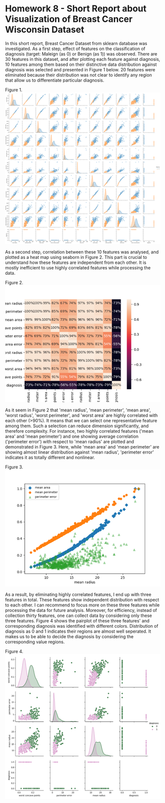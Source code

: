 # Homework 8 - Short Report about Visualization of Breast Cancer Wisconsin Dataset

In this short report, Breast Cancer Dataset from sklearn database was investigated. As a first step, effect of
features on the classification of diagnosis (target: Maleign (as 0) or Benign (as 1)) was observed. There are 30 features in this dataset, and 
after plotting each feature against diagnosis, 10 features among them based on their distinctive data distribution against 
diagnosis was selected and presented in Figure 1 below. 20 features were eliminated because their distribution was not clear to identify any region that allow us to differentiate particular diagnosis. 

Figure 1.
![](pairplot_target.png)

As a second step, correlation between these 10 features was analysed, and plotted as a heat map using seaborn in Figure 2. This part is crucial to understand how these features are independent from each other. It is mostly inefficient to use highly correlated features while processing the data. 

Figure 2.
![](breastcancer_heat_map.png)


As it seem in Figure 2 that 'mean radius', 'mean perimeter', 'mean area', 'worst radius', 'worst perimeter', and 'worst area' are highly correlated with each other (>90%). It means that we can select one representative feature among them. Such a selection can reduce dimension significantly, and therefore complexity. For instance, two highly correlated features ('mean area' and 'mean perimeter') and one showing average correlation ('perimeter error') with respect to 'mean radius' are plotted and demonstrated in Figure 3. Here, while 'mean area' and 'mean perimeter' are showing almost linear distribution against 'mean radius', 'perimeter error' indicates it as totally different and nonlinear.

Figure 3.
![](similarities.png)

As a result, by eliminating highly correlated features, I end up with three features in total. These features show independent distribution with respect to each other. I can recommend to focus more on these three features while processing the data for future analysis. Moreover, for efficiency, instead of collection thirty features, one can collect data by considering only these three features. Figure 4 shows the pairplot of these three features' and corresponding diagnosis was identified with different colors. Distribution of diagnosis as 0 and 1 indicates their regions are almost well seperated. It makes us to be able to decide the diagnosis by considering the corresponding value regions. 

Figure 4.
![](final_feature.png)
